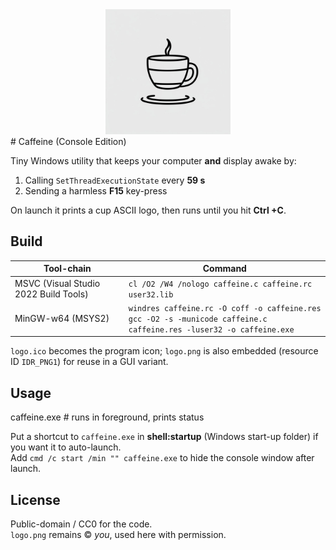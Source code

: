 

<div align="center">
  <img src="img/logo.png" alt="Caffeinate Windows Logo" width="200" height="200">
</div>
# Caffeine (Console Edition)

Tiny Windows utility that keeps your computer **and** display awake
by:

1. Calling `SetThreadExecutionState` every **59 s**
2. Sending a harmless **F15** key-press

On launch it prints a cup ASCII logo, then runs until you hit **Ctrl +C**.

## Build

| Tool-chain | Command |
|------------|---------|
| MSVC (Visual Studio 2022 Build Tools) | `cl /O2 /W4 /nologo caffeine.c caffeine.rc user32.lib` |
| MinGW-w64 (MSYS2) | `windres caffeine.rc -O coff -o caffeine.res`<br>`gcc -O2 -s -municode caffeine.c caffeine.res -luser32 -o caffeine.exe` |

`logo.ico` becomes the program icon; `logo.png` is also embedded
(resource ID `IDR_PNG1`) for reuse in a GUI variant.

## Usage
caffeine.exe        # runs in foreground, prints status

Put a shortcut to `caffeine.exe` in **shell:startup** (Windows start-up folder) if you want it to auto-launch.  
Add `cmd /c start /min "" caffeine.exe` to hide the console window after launch.

## License

Public-domain / CC0 for the code.  
`logo.png` remains © _you_, used here with permission.
